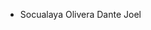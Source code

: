 
- Socualaya Olivera Dante Joel


<!---
DanteJSOn/DanteJSOn is a ✨ special ✨ repository because its `README.md` (this file) appears on your GitHub profile.
You can click the Preview link to take a look at your changes.
--->
